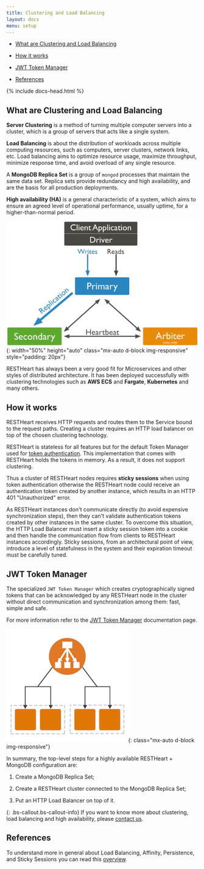 ```yaml
---
title: Clustering and Load Balancing
layout: docs
menu: setup
---
```


<div markdown="1" class="d-none d-xl-block col-xl-2 order-last bd-toc">

* [What are Clustering and Load Balancing](#what-are-clustering-and-load-balancing)

* [How it works](#how-it-works)

* [JWT Token Manager](#jwt-token-manager)

* [References](#references)

</div>

<div markdown="1" class="col-12 col-md-9 col-xl-8 py-md-3 bd-content">
{% include docs-head.html %}

## What are Clustering and Load Balancing

**Server Clustering** is a method of turning multiple computer servers into a cluster, which is a group of servers that acts like a single system.

**Load Balancing** is about the distribution of workloads across multiple computing resources, such as computers, server clusters, network links, etc. Load balancing aims to optimize resource usage, maximize throughput, minimize response time, and avoid overload of any single resource.

A **MongoDB Replica Set** is a group of `mongod` processes that maintain the same data set. Replica sets provide redundancy and high availability, and are the basis for all production deployments.

**High availability (HA)** is a general characteristic of a system, which aims to ensure an agreed level of operational performance, usually uptime, for a higher-than-normal period.

![MongDB Replica Set](/images/mongodb_replicaset.png){: width="50%" height="auto" class="mx-auto d-block img-responsive" style="padding: 20px"}

RESTHeart has always been a very good fit for Microservices and other styles of distributed architecture. It has been deployed successfully with clustering technologies such as **AWS ECS** and **Fargate**, **Kubernetes** and many others.

## How it works

RESTHeart receives HTTP requests and routes them to the Service bound to the request paths. Creating a cluster requires an HTTP load balancer on top of the chosen clustering technology.

RESTHeart is stateless for all features but for the default Token Manager used for [token authentication](https://restheart.org/docs/security/authentication#token-managers). This implementation that comes with RESTHeart holds the tokens in memory. As a result, it does not support clustering.

Thus a cluster of RESTHeart nodes requires **sticky sessions** when using token authentication otherwise the RESTHeart node could receive an authentication token created by another instance, which results in an HTTP 401 "Unauthorized" error.

As RESTHeart instances don't communicate directly (to avoid expensive synchronization steps), then they can't validate authentication tokens created by other instances in the same cluster. To overcome this situation, the HTTP Load Balancer must insert a sticky session token into a cookie and then handle the communication flow from clients to RESTHeart instances accordingly. Sticky sessions, from an architectural point of view, introduce a level of statefulness in the system and their expiration timeout must be carefully tuned.

## JWT Token Manager

The specialized `JWT Token Manager` which creates cryptographically signed tokens that can be acknowledged by any RESTHeart node in the cluster without direct communication and synchronization among them: fast, simple and safe.

For more information refer to the [JWT Token Manager](https://restheart.org/docs/security/authentication#jwt-token-manager) documentation page.

![ALB](/images/alb.png){: class="mx-auto d-block img-responsive"}

In summary, the top-level steps for a highly available RESTHeart \+ MongoDB configuration are:

1. Create a MongoDB Replica Set;

2. Create a RESTHeart cluster connected to the MongoDB Replica Set;

3. Put an HTTP Load Balancer on top of it.

{: .bs-callout.bs-callout-info}
If you want to know more about clustering, load balancing and high availability, please [contact us](https://restheart.com/#contact).

## References

To understand more in general about Load Balancing, Affinity, Persistence, and Sticky Sessions you can read this [overview](https://www.haproxy.com/fr/blog/load-balancing-affinity-persistence-sticky-sessions-what-you-need-to-know/).

</div>
